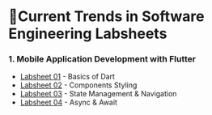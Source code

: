 # 🔖Current Trends in Software Engineering Labsheets

### 1. Mobile Application Development with Flutter
* [Labsheet 01](https://github.com/Dulyaaa/CTSE_Labs/tree/main/Labsheet%2001) - Basics of Dart
* [Labsheet 02](https://github.com/Dulyaaa/CTSE_Labs/tree/main/Labsheet%2002) - Components Styling
* [Labsheet 03](https://github.com/Dulyaaa/CTSE_Labs/tree/main/Labsheet%2003) - State Management & Navigation
* [Labsheet 04](https://github.com/Dulyaaa/CTSE_Labs/tree/main/Labsheet%2004) - Async & Await




